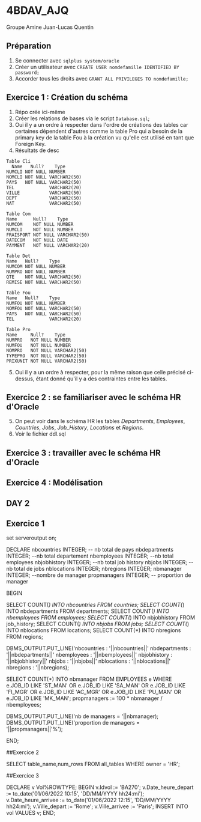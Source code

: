 # 4BDAV_AJQ

Groupe Amine Juan-Lucas Quentin

## Préparation
1. Se connecter avec `sqlplus system/oracle`
2. Créer un utilisateur avec `CREATE USER nomdefamille IDENTIFIED BY password;`
3. Accorder tous les droits avec `GRANT ALL PRIVILEGES TO nomdefamille;`

## Exercice 1 : Création du schéma
1. Répo crée ici-même
2. Créer les relations de bases via le script `Database.sql`;
3. Oui il y a un ordre à respecter dans l'ordre de créations des tables car certaines dépendent d'autres comme la table Pro qui a besoin de la primary key de la table Fou à la création vu qu'elle est utilisé en tant que Foreign Key.
4. Résultats de desc
```
Table Cli
  Name   Null?    Type        
NUMCLI NOT NULL NUMBER     
NOMCLI NOT NULL VARCHAR2(50)
PAYS   NOT NULL VARCHAR2(50)
TEL             VARCHAR2(20)
VILLE           VARCHAR2(50)
DEPT            VARCHAR2(50)
NAT             VARCHAR2(50)

Table Com
Name      Null?    Type         
NUMCOM    NOT NULL NUMBER       
NUMCLI    NOT NULL NUMBER     
FRAISPORT NOT NULL VARCHAR2(50)
DATECOM   NOT NULL DATE      
PAYMENT   NOT NULL VARCHAR2(20)

Table Det 
Name   Null?    Type         
NUMCOM NOT NULL NUMBER       
NUMPRO NOT NULL NUMBER       
QTE    NOT NULL VARCHAR2(50)
REMISE NOT NULL VARCHAR2(50) 

Table Fou
Name   Null?    Type         
NUMFOU NOT NULL NUMBER       
NOMFOU NOT NULL VARCHAR2(50)
PAYS   NOT NULL VARCHAR2(50)
TEL             VARCHAR2(20) 
  
Table Pro 
Name     Null?    Type          
NUMPRO   NOT NULL NUMBER       
NUMFOU   NOT NULL NUMBER      
NOMPRO   NOT NULL VARCHAR2(50)
TYPEPRO  NOT NULL VARCHAR2(50) 
PRIXUNIT NOT NULL VARCHAR2(50)
```

5. Oui il y a un ordre à respecter, pour la même raison que celle précisé ci-dessus, étant donné qu'il y a des contraintes entre les tables.

## Exercice 2 : se familiariser avec le schéma HR d'Oracle
5. On peut voir dans le schéma HR les tables *Departments*, *Employees*, *Countries*, *Jobs*, *Job_History*, *Locations* et *Regions*.
6. Voir le fichier ddl.sql

## Exercice 3 : travailler avec le schéma HR d'Oracle


## Exercice 4 : Modélisation


## DAY 2

## Exercice 1

set serveroutput on;

DECLARE
nbcountries INTEGER; -- nb total de pays
nbdepartments INTEGER; --nb total departement
nbemployees INTEGER; --nb total employees
nbjobhistory INTEGER; --nb total job history
nbjobs INTEGER; -- nb total de jobs
nblocations INTEGER;
nbregions INTEGER;
nbmanager INTEGER; --nombre de manager
propmanagers INTEGER; -- proportion de manager

BEGIN

SELECT COUNT(*) INTO nbcountries FROM countries;
SELECT COUNT(*) INTO nbdepartments FROM departments;
SELECT COUNT(*) INTO nbemployees FROM employees;
SELECT COUNT(*) INTO nbjobhistory FROM job_history;
SELECT COUNT(*) INTO nbjobs FROM jobs;
SELECT COUNT(*) INTO nblocations FROM locations;
SELECT COUNT(*) INTO nbregions FROM regions;

DBMS_OUTPUT.PUT_LINE('nbcountries : '||nbcountries||' nbdepartments : '||nbdepartments||' nbemployees : '||nbemployees||' nbjobhistory : '||nbjobhistory||' nbjobs : '||nbjobs||' nblocations : '||nblocations||' nbregions : '||nbregions);


SELECT COUNT(*) INTO nbmanager
FROM EMPLOYEES e
WHERE e.JOB_ID LIKE 'ST_MAN' OR e.JOB_ID LIKE 'SA_MAN' OR e.JOB_ID LIKE 'FI_MGR' OR e.JOB_ID LIKE 'AC_MGR' OR e.JOB_ID LIKE 'PU_MAN' OR e.JOB_ID LIKE 'MK_MAN';
propmanagers := 100 * nbmanager / nbemployees;



DBMS_OUTPUT.PUT_LINE('nb de managers = '||nbmanager);
DBMS_OUTPUT.PUT_LINE('proportion de managers = '||propmanagers||'%');



END;

##Exercice 2

SELECT table_name,num_rows FROM all_tables WHERE owner = 'HR';

##Exercice 3

DECLARE
v Vol%ROWTYPE;
BEGIN
v.Idvol := 'BA270';
v.Date_heure_depart := to_date('01/06/2022 10:15', 'DD/MM/YYYY hh24:mi');
v.Date_heure_arrivee := to_date('01/06/2022 12:15', 'DD/MM/YYYY hh24:mi');
v.Ville_depart := 'Rome';
v.Ville_arrivee := 'Paris';
INSERT INTO vol VALUES v;
END;
